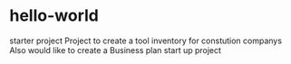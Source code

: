 # hello-world
starter project
Project to create a tool inventory for constution companys
Also would like to create a Business plan start up project
